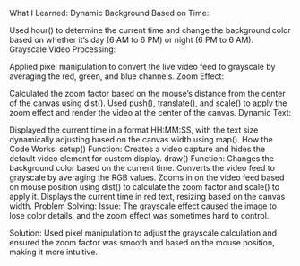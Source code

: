 What I Learned:
Dynamic Background Based on Time:

Used hour() to determine the current time and change the background color based on whether it’s day (6 AM to 6 PM) or night (6 PM to 6 AM).
Grayscale Video Processing:

Applied pixel manipulation to convert the live video feed to grayscale by averaging the red, green, and blue channels.
Zoom Effect:

Calculated the zoom factor based on the mouse’s distance from the center of the canvas using dist().
Used push(), translate(), and scale() to apply the zoom effect and render the video at the center of the canvas.
Dynamic Text:

Displayed the current time in a format HH:MM:SS, with the text size dynamically adjusting based on the canvas width using map().
How the Code Works:
setup() Function:
Creates a video capture and hides the default video element for custom display.
draw() Function:
Changes the background color based on the current time.
Converts the video feed to grayscale by averaging the RGB values.
Zooms in on the video feed based on mouse position using dist() to calculate the zoom factor and scale() to apply it.
Displays the current time in red text, resizing based on the canvas width.
Problem Solving:
Issue:
The grayscale effect caused the image to lose color details, and the zoom effect was sometimes hard to control.

Solution:
Used pixel manipulation to adjust the grayscale calculation and ensured the zoom factor was smooth and based on the mouse position, making it more intuitive.

